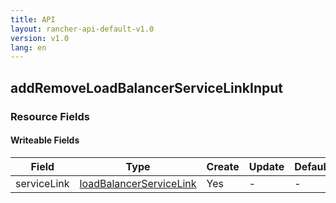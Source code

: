 ```yaml
---
title: API
layout: rancher-api-default-v1.0
version: v1.0
lang: en
---
```


## addRemoveLoadBalancerServiceLinkInput



### Resource Fields

#### Writeable Fields

Field | Type | Create | Update | Default | Notes
---|---|---|---|---|---
serviceLink | [loadBalancerServiceLink]({{site.baseurl}}/rancher/{{page.version}}/{{page.lang}}/api/api-resources/loadBalancerServiceLink/) | Yes | - | - | 



<br>
